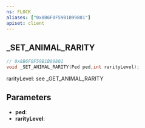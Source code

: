 ```yaml
---
ns: FLOCK
aliases: ["0x8B6F0F59B1B99801"]
apiset: client
---
```

## _SET_ANIMAL_RARITY

```c
// 0x8B6F0F59B1B99801
void _SET_ANIMAL_RARITY(Ped ped,int rarityLevel);
```

rarityLevel: see _GET_ANIMAL_RARITY

## Parameters
* **ped**:
* **rarityLevel**: